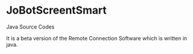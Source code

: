 # JoBotScreentSmart
Java Source Codes

It is a beta version of the Remote Connection Software which is written in java. 
